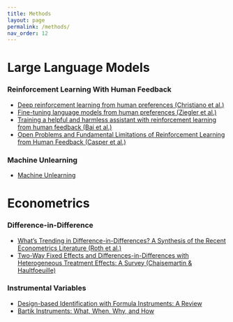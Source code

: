 ```yaml
---
title: Methods
layout: page
permalink: /methods/
nav_order: 12
---
```


# **Large Language Models**

### **Reinforcement Learning With Human Feedback**
<ul>
<li> <a href="https://arxiv.org/abs/1706.03741"> Deep reinforcement learning from human preferences (Christiano et al.)</a></li>
<li> <a href="https://arxiv.org/abs/1909.08593"> Fine-tuning language models from human preferences (Ziegler et al.)</a> </li>
<li> <a href="https://arxiv.org/abs/2204.05862"> Training a helpful and harmless assistant with
reinforcement learning from human feedback  (Bai et al.)</a> </li>
<li> <a href=""> Open Problems and Fundamental Limitations of
Reinforcement Learning from Human Feedback (Casper et al.) </a> </li>
</ul>

### **Machine Unlearning**
<ul>
<li> <a href="https://github.com/jjbrophy47/machine_unlearning#2023"> Machine Unlearning </a> </li>
</ul>

# **Econometrics**

### **Difference-in-Difference**
<ul>
<li> <a href="https://arxiv.org/pdf/2201.01194.pdf">What’s Trending in Difference-in-Differences? A Synthesis of the Recent Econometrics Literature (Roth et al.)</a></li>
<li> <a href="https://www.nber.org/papers/w29691"> Two-Way Fixed Effects and Differences-in-Differences with Heterogeneous Treatment Effects: A Survey (Chaisemartin & Haultfoeuille)</a></li>
</ul>

### **Instrumental Variables**
<ul>
<li> <a href="https://www.nber.org/papers/w31393">Design-based Identification with Formula Instruments: A Review </a></li>
<li> <a href="https://www.aeaweb.org/articles?id=10.1257/aer.20181047">Bartik Instruments: What, When, Why, and How</a></li>
</ul>

